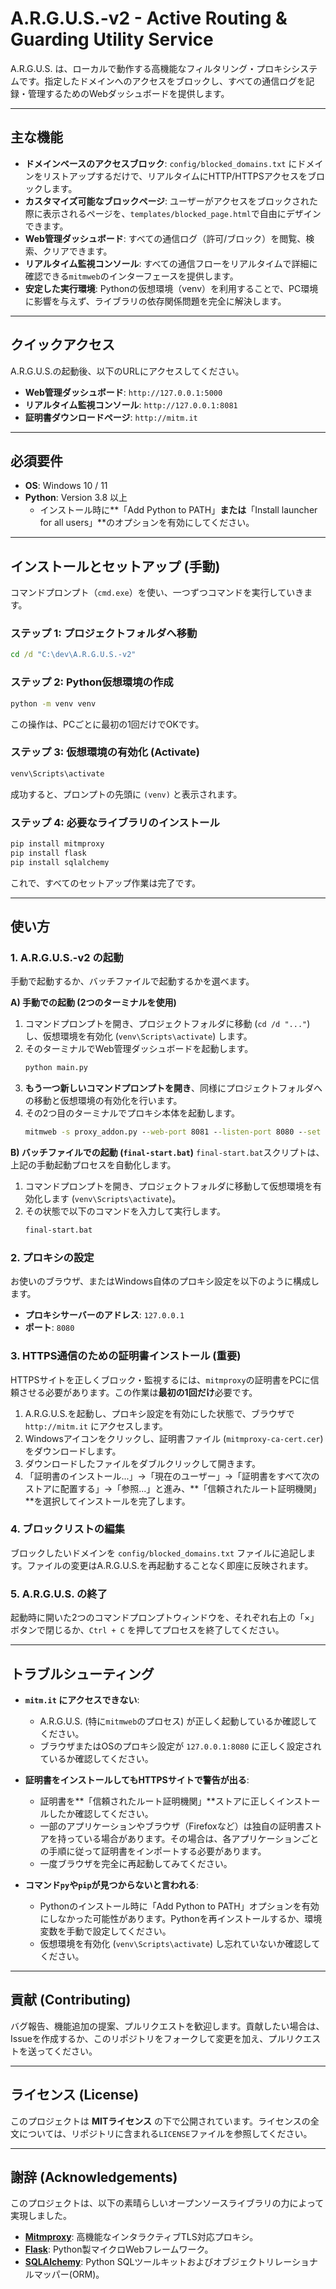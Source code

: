 # A.R.G.U.S.-v2 - Active Routing & Guarding Utility Service

A.R.G.U.S. は、ローカルで動作する高機能なフィルタリング・プロキシシステムです。指定したドメインへのアクセスをブロックし、すべての通信ログを記録・管理するためのWebダッシュボードを提供します。

---

## 主な機能

-   **ドメインベースのアクセスブロック**: `config/blocked_domains.txt` にドメインをリストアップするだけで、リアルタイムにHTTP/HTTPSアクセスをブロックします。
-   **カスタマイズ可能なブロックページ**: ユーザーがアクセスをブロックされた際に表示されるページを、`templates/blocked_page.html`で自由にデザインできます。
-   **Web管理ダッシュボード**: すべての通信ログ（許可/ブロック）を閲覧、検索、クリアできます。
-   **リアルタイム監視コンソール**: すべての通信フローをリアルタイムで詳細に確認できる`mitmweb`のインターフェースを提供します。
-   **安定した実行環境**: Pythonの仮想環境（venv）を利用することで、PC環境に影響を与えず、ライブラリの依存関係問題を完全に解決します。

---

## クイックアクセス

A.R.G.U.S.の起動後、以下のURLにアクセスしてください。

-   **Web管理ダッシュボード**: `http://127.0.0.1:5000`
-   **リアルタイム監視コンソール**: `http://127.0.0.1:8081`
-   **証明書ダウンロードページ**: `http://mitm.it`

---

## 必須要件

-   **OS**: Windows 10 / 11
-   **Python**: Version 3.8 以上
    -   インストール時に**「Add Python to PATH」**または**「Install launcher for all users」**のオプションを有効にしてください。

---

## インストールとセットアップ (手動)

コマンドプロンプト（`cmd.exe`）を使い、一つずつコマンドを実行していきます。

### ステップ 1: プロジェクトフォルダへ移動
```cmd  
cd /d "C:\dev\A.R.G.U.S.-v2"  
```

### ステップ 2: Python仮想環境の作成
```cmd  
python -m venv venv 
```
この操作は、PCごとに最初の1回だけでOKです。

### ステップ 3: 仮想環境の有効化 (Activate)
```cmd  
venv\Scripts\activate  
```
成功すると、プロンプトの先頭に `(venv)` と表示されます。

### ステップ 4: 必要なライブラリのインストール
```cmd  
pip install mitmproxy
pip install flask
pip install sqlalchemy  
```
これで、すべてのセットアップ作業は完了です。

---

## 使い方

### 1. A.R.G.U.S.-v2 の起動

手動で起動するか、バッチファイルで起動するかを選べます。

**A) 手動での起動 (2つのターミナルを使用)**
1.  コマンドプロンプトを開き、プロジェクトフォルダに移動 (`cd /d "..."`) し、仮想環境を有効化 (`venv\Scripts\activate`) します。
2.  そのターミナルでWeb管理ダッシュボードを起動します。
    ```cmd  
    python main.py  
    ```
3.  **もう一つ新しいコマンドプロンプトを開き**、同様にプロジェクトフォルダへの移動と仮想環境の有効化を行います。
4.  その2つ目のターミナルでプロキシ本体を起動します。
    ```cmd  
    mitmweb -s proxy_addon.py --web-port 8081 --listen-port 8080 --set block_global=false  
    ```

**B) バッチファイルでの起動 (`final-start.bat`)**
`final-start.bat`スクリプトは、上記の手動起動プロセスを自動化します。
1.  コマンドプロンプトを開き、プロジェクトフォルダに移動して仮想環境を有効化します (`venv\Scripts\activate`)。
2.  その状態で以下のコマンドを入力して実行します。
    ```cmd  
    final-start.bat  
    ```

### 2. プロキシの設定

お使いのブラウザ、またはWindows自体のプロキシ設定を以下のように構成します。

-   **プロキシサーバーのアドレス**: `127.0.0.1`
-   **ポート**: `8080`

### 3. HTTPS通信のための証明書インストール (重要)

HTTPSサイトを正しくブロック・監視するには、`mitmproxy`の証明書をPCに信頼させる必要があります。この作業は**最初の1回だけ**必要です。

1.  A.R.G.U.S.を起動し、プロキシ設定を有効にした状態で、ブラウザで `http://mitm.it` にアクセスします。
2.  Windowsアイコンをクリックし、証明書ファイル (`mitmproxy-ca-cert.cer`) をダウンロードします。
3.  ダウンロードしたファイルをダブルクリックして開きます。
4.  「証明書のインストール...」→「現在のユーザー」→「証明書をすべて次のストアに配置する」→「参照...」と進み、**「信頼されたルート証明機関」**を選択してインストールを完了します。

### 4. ブロックリストの編集

ブロックしたいドメインを `config/blocked_domains.txt` ファイルに追記します。ファイルの変更はA.R.G.U.S.を再起動することなく即座に反映されます。

### 5. A.R.G.U.S. の終了

起動時に開いた2つのコマンドプロンプトウィンドウを、それぞれ右上の「×」ボタンで閉じるか、`Ctrl + C` を押してプロセスを終了してください。

---

## トラブルシューティング

-   **`mitm.it` にアクセスできない**:
    -   A.R.G.U.S. (特に`mitmweb`のプロセス) が正しく起動しているか確認してください。
    -   ブラウザまたはOSのプロキシ設定が `127.0.0.1:8080` に正しく設定されているか確認してください。

-   **証明書をインストールしてもHTTPSサイトで警告が出る**:
    -   証明書を**「信頼されたルート証明機関」**ストアに正しくインストールしたか確認してください。
    -   一部のアプリケーションやブラウザ（Firefoxなど）は独自の証明書ストアを持っている場合があります。その場合は、各アプリケーションごとの手順に従って証明書をインポートする必要があります。
    -   一度ブラウザを完全に再起動してみてください。

-   **コマンド`py`や`pip`が見つからないと言われる**:
    -   Pythonのインストール時に「Add Python to PATH」オプションを有効にしなかった可能性があります。Pythonを再インストールするか、環境変数を手動で設定してください。
    -   仮想環境を有効化 (`venv\Scripts\activate`) し忘れていないか確認してください。

---

## 貢献 (Contributing)

バグ報告、機能追加の提案、プルリクエストを歓迎します。貢献したい場合は、Issueを作成するか、このリポジトリをフォークして変更を加え、プルリクエストを送ってください。

---

## ライセンス (License)

このプロジェクトは **MITライセンス** の下で公開されています。ライセンスの全文については、リポジトリに含まれる`LICENSE`ファイルを参照してください。

---

## 謝辞 (Acknowledgements)

このプロジェクトは、以下の素晴らしいオープンソースライブラリの力によって実現しました。

-   [**Mitmproxy**](https://mitmproxy.org/): 高機能なインタラクティブTLS対応プロキシ。
-   [**Flask**](https://flask.palletsprojects.com/): Python製マイクロWebフレームワーク。
-   [**SQLAlchemy**](https://www.sqlalchemy.org/): Python SQLツールキットおよびオブジェクトリレーショナルマッパー(ORM)。
